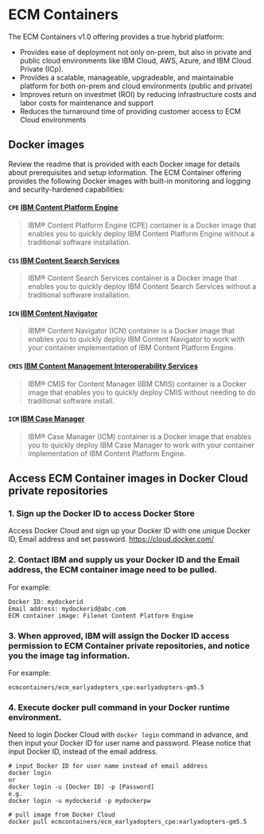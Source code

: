 # ECM Containers

The ECM Containers v1.0 offering provides a true hybrid platform:
- Provides ease of deployment not only on-prem, but also in private and public cloud environments like IBM Cloud, AWS, Azure, and IBM Cloud Private (ICp).
- Provides a scalable, manageable, upgradeable, and maintainable platform for both on-prem and cloud environments (public and private)
- Improves return on investmet (ROI) by reducing infrastructure costs and labor costs for maintenance and support
- Reduces the turnaround time of providing customer access to ECM Cloud environments

## Docker images
Review the readme that is provided with each Docker image for details about prerequisites and setup information. 
The ECM Container offering provides the following Docker images with built-in monitoring and logging and security-hardened capabilities:

#### `CPE` [IBM Content Platform Engine](https://github.com/ibm-ecm/container-cpe)
> IBM® Content Platform Engine (CPE) container is a Docker image that enables you to quickly deploy IBM Content Platform Engine without a traditional software installation.
 
#### `CSS` [IBM Content Search Services](https://github.com/ibm-ecm/container-css)
> IBM® Content Search Services container is a Docker image that enables you to quickly deploy IBM Content Search Services without a traditional software installation.

#### `ICN` [IBM Content Navigator](https://github.com/ibm-ecm/container-icn)
> IBM® Content Navigator (ICN) container is a Docker image that enables you to quickly deploy IBM Content Navigator to work with your container implementation of IBM Content Platform Engine.

#### `CMIS` [IBM Content Management Interoperability Services](https://github.com/ibm-ecm/container-cmis)
> IBM® CMIS for Content Manager (IBM CMIS) container is a Docker image that enables you to quickly deploy CMIS without needing to do traditional software install. 

#### `ICM` [IBM Case Manager](https://github.com/ibm-ecm/container-icm)
> IBM® Case Manager (ICM) container is a Docker image that enables you to quickly deploy IBM Case Manager to work with your container implementation of IBM Content Platform Engine.


## Access ECM Container images in Docker Cloud private repositories

### 1. Sign up the Docker ID to access Docker Store
Access Docker Cloud and sign up your Docker ID with one unique Docker ID, Email address and set password.
https://cloud.docker.com/

### 2. Contact IBM and supply us your Docker ID and the Email address, the ECM container image need to be pulled.
For example:

```
Docker ID: mydockerid
Email address: mydockerid@abc.com
ECM container image: Filenet Content Platform Engine
```

### 3. When approved, IBM will assign the Docker ID access permission to ECM Container private repositories, and notice you the image tag information.
For example:

```
ecmcontainers/ecm_earlyadopters_cpe:earlyadopters-gm5.5
```

### 4. Execute docker pull command in your Docker runtime environment.
Need to login Docker Cloud with `docker login` command in advance, and then input your Docker ID for user name and password. Please notice that input Docker ID, instead of the email address.
```
# input Docker ID for user name instead of email address
docker login
or
docker login -u [Docker ID] -p [Password]
e.g.
docker login -u mydockerid -p mydockerpw

# pull image from Docker Cloud
docker pull ecmcontainers/ecm_earlyadopters_cpe:earlyadopters-gm5.5
